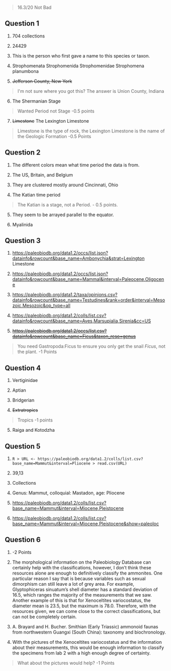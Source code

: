 > 16.3/20 Not Bad

## Question 1
1) 704 collections

2) 24429

3) This is the person who first gave a name to this species or taxon.

4) Strophomenata Strophomenida Strophomenidae Strophomena planumbona 

5) <strike>Jefferson County, New York</strike>
> I'm not sure where you got this? The answer is Union County, Indiana

6) The Shermanian Stage
> Wanted Period not Stage -0.5 points

7) <strike>Limestone</strike> The Lexington Limestone
> Limestone is the type of rock, the Lexington Limestone is the name of the Geologic Formation -0.5 Points

## Question 2
1) The different colors mean what time period the data is from.

2) The US, Britain, and Belgium

3) They are clustered mostly around Cincinnati, Ohio

4) The Katian time period
> The Katian is a stage, not a Period. - 0.5 points.

5) They seem to be arrayed parallel to the equator. 

6) Myalinida 

## Question 3
1) https://paleobiodb.org/data1.2/occs/list.json?datainfo&rowcount&base_name=Ambonychia&strat=Lexington Limestone

2) https://paleobiodb.org/data1.2/occs/list.json?datainfo&rowcount&base_name=Mammal&interval=Paleocene,Oligocene

3) https://paleobiodb.org/data1.2/taxa/opinions.csv?datainfo&rowcount&base_name=Testudines&rank=order&interval=Mesozoic,Mesozoic&op_type=all 

4) https://paleobiodb.org/data1.2/colls/list.csv?datainfo&rowcount&base_name=Aves,Marsupialia,Sirenia&cc=US 

5) <strike>https://paleobiodb.org/data1.2/occs/list.csv?datainfo&rowcount&base_name=Ficus&taxon_reso=genus</strike>
> You need Gastropoda:Ficus to ensure you only get the snail *Ficus*, not the plant. -1 Points

## Question 4
1) Vertiginidae 

2) Aptian

3) Bridgerian  

4) <strike>Extratropics</strike>
> Tropics -1 points

5) Raiga and Kotodzha

## Question 5
1)  ````R > URL <- https://paleobiodb.org/data1.2/colls/list.csv?base_name=Mammut&interval=Pliocene > read.csv(URL)````

2) 39,13

3) Collections

4) Genus: Mammut, colloquial: Mastadon, age: Pliocene

5) https://paleobiodb.org/data1.2/colls/list.csv?base_name=Mammut&interval=Miocene,Pleistocene 

6) https://paleobiodb.org/data1.2/colls/list.csv?base_name=Mammut&interval=Miocene,Pleistocene&show=paleoloc 

## Question 6
1)  -2 Points
   
2) The morphological information on the Paleobiology Database can certainly help with the classifications, however, I don’t think these resources alone are enough to definitively classify the ammonites. One particular reason I say that is because variables such as sexual dimorphism can still leave a lot of grey area. For example, Glyptophiceras sinuatum’s shell diameter has a standard deviation of 16.5, which ranges the majority of the measurements that we saw. Another example of this is that for Xenoceltites variocostatus, the diameter mean is 23.5, but the maximum is 78.0. Therefore, with the resources given, we can come close to the correct classifications, but can not be completely certain.
   
3) A. Brayard and H. Bucher. Smithian (Early Triassic) ammonoid faunas from northwestern Guangxi (South China): taxonomy and biochronology.
   
4) With the pictures of the Xenoceltites variocostatus and the information about their measurements, this would be enough information to classify the specimens from lab 2 with a high enough degree of certainty.
> What about the pictures would help? -1 Points
